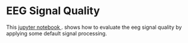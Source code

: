 # EEG Signal Quality
 
This [jupyter notebook ](https://github.com/MartinWalchshofer/EEG-Signal-Quality/blob/main/EEGSignalQuality.ipynb). shows how to evaluate the eeg signal quality by applying some default signal processing.